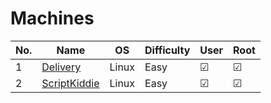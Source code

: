 # Machines

| No. | Name | OS | Difficulty | User | Root |
| --- | --- | --- | --- | --- | --- |
| 1 | <a href="Delivery">Delivery</a> | Linux | Easy | &#9745; | &#9745; | 
| 2 | <a href="ScriptKiddie">ScriptKiddie</a> | Linux | Easy | &#9745; | &#9745; | 